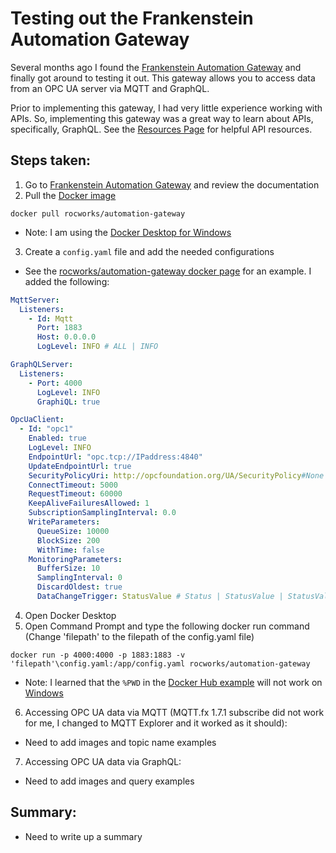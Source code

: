 # Testing out the Frankenstein Automation Gateway

Several months ago I found the [Frankenstein Automation Gateway](https://github.com/vogler75/automation-gateway) and finally got around to testing it out. This gateway allows you to access data from an OPC UA server via MQTT and GraphQL.

Prior to implementing this gateway, I had very little experience working with APIs. So, implementing this gateway was a great way to learn about APIs, specifically, GraphQL. See the [Resources Page](/Resources.md#apis) for helpful API resources.

## Steps taken:
1. Go to [Frankenstein Automation Gateway](https://github.com/vogler75/automation-gateway) and review the documentation 
2. Pull the [Docker image](https://hub.docker.com/r/rocworks/automation-gateway)

```
docker pull rocworks/automation-gateway
```

  - Note: I am using the [Docker Desktop for Windows](https://docs.docker.com/desktop/windows/install/)

3. Create a `config.yaml` file and add the needed configurations
  - See the [rocworks/automation-gateway docker page](https://hub.docker.com/r/rocworks/automation-gateway) for an example. I added the following:

```yaml
MqttServer:
  Listeners:
    - Id: Mqtt
      Port: 1883
      Host: 0.0.0.0
      LogLevel: INFO # ALL | INFO

GraphQLServer:
  Listeners:
    - Port: 4000
      LogLevel: INFO
      GraphiQL: true

OpcUaClient:
  - Id: "opc1"
    Enabled: true
    LogLevel: INFO
    EndpointUrl: "opc.tcp://IPaddress:4840"
    UpdateEndpointUrl: true
    SecurityPolicyUri: http://opcfoundation.org/UA/SecurityPolicy#None
    ConnectTimeout: 5000
    RequestTimeout: 60000
    KeepAliveFailuresAllowed: 1
    SubscriptionSamplingInterval: 0.0
    WriteParameters:
      QueueSize: 10000
      BlockSize: 200
      WithTime: false
    MonitoringParameters:
      BufferSize: 10
      SamplingInterval: 0
      DiscardOldest: true
      DataChangeTrigger: StatusValue # Status | StatusValue | StatusValueTimestamp
```

4. Open Docker Desktop 
5. Open Command Prompt and type the following docker run command (Change 'filepath' to the filepath of the config.yaml file)

```
docker run -p 4000:4000 -p 1883:1883 -v 'filepath'\config.yaml:/app/config.yaml rocworks/automation-gateway
```

  - Note: I learned that the `%PWD` in the [Docker Hub example](https://hub.docker.com/r/rocworks/automation-gateway) will not work on [Windows](https://docs.docker.com/desktop/windows/troubleshoot/#path-conversion-on-windows)

6. Accessing OPC UA data via MQTT (MQTT.fx 1.7.1 subscribe did not work for me, I changed to MQTT Explorer and it worked as it should):
- Need to add images and topic name examples

7. Accessing OPC UA data via GraphQL:
- Need to add images and query examples

## Summary:
- Need to write up a summary

